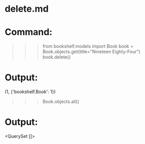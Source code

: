 # delete.md

# Command:
>>> from bookshelf.models import Book
>>> book = Book.objects.get(title="Nineteen Eighty-Four")
>>> book.delete()
# Output:
(1, {'bookshelf.Book': 1})

>>> Book.objects.all()
# Output:
<QuerySet []>
